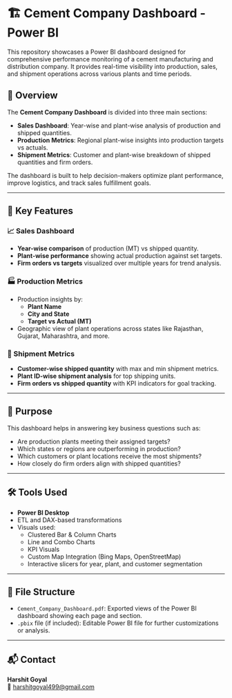 # 🏗️ Cement Company Dashboard - Power BI

This repository showcases a Power BI dashboard designed for comprehensive performance monitoring of a cement manufacturing and distribution company. It provides real-time visibility into production, sales, and shipment operations across various plants and time periods.

## 📁 Overview

The **Cement Company Dashboard** is divided into three main sections:

- **Sales Dashboard**: Year-wise and plant-wise analysis of production and shipped quantities.
- **Production Metrics**: Regional plant-wise insights into production targets vs actuals.
- **Shipment Metrics**: Customer and plant-wise breakdown of shipped quantities and firm orders.

The dashboard is built to help decision-makers optimize plant performance, improve logistics, and track sales fulfillment goals.

---

## 📌 Key Features

### 📈 Sales Dashboard
- **Year-wise comparison** of production (MT) vs shipped quantity.
- **Plant-wise performance** showing actual production against set targets.
- **Firm orders vs targets** visualized over multiple years for trend analysis.

### 🏭 Production Metrics
- Production insights by:
  - **Plant Name**
  - **City and State**
  - **Target vs Actual (MT)**
- Geographic view of plant operations across states like Rajasthan, Gujarat, Maharashtra, and more.

### 🚚 Shipment Metrics
- **Customer-wise shipped quantity** with max and min shipment metrics.
- **Plant ID-wise shipment analysis** for top shipping units.
- **Firm orders vs shipped quantity** with KPI indicators for goal tracking.

---

## 🎯 Purpose

This dashboard helps in answering key business questions such as:

- Are production plants meeting their assigned targets?
- Which states or regions are outperforming in production?
- Which customers or plant locations receive the most shipments?
- How closely do firm orders align with shipped quantities?

---

## 🛠 Tools Used

- **Power BI Desktop**
- ETL and DAX-based transformations
- Visuals used:
  - Clustered Bar & Column Charts
  - Line and Combo Charts
  - KPI Visuals
  - Custom Map Integration (Bing Maps, OpenStreetMap)
  - Interactive slicers for year, plant, and customer segmentation

---

## 📂 File Structure

- `Cement_Company_Dashboard.pdf`: Exported views of the Power BI dashboard showing each page and section.
- `.pbix` file (if included): Editable Power BI file for further customizations or analysis.

---

## 📬 Contact

**Harshit Goyal**  
📧 harshitgoyal499@gmail.com
